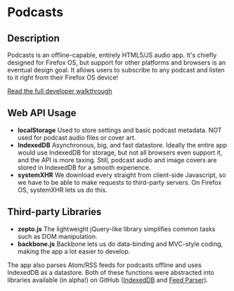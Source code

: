 # Podcasts #

## Description ##

Podcasts is an offline-capable, entirely HTML5/JS audio app. It's chiefly designed for Firefox OS, but support for other platforms and browsers is an eventual design goal. It allows users to subscribe to any podcast and listen to it right from their Firefox OS device!

[Read the full developer walkthrough](https://github.com/mozilla/high-fidelity/blob/master/making-of.md)

## Web API Usage ##

 * **localStorage**
   Used to store settings and basic podcast metadata. NOT used for podcast audio files or cover art.
 * **IndexedDB**
   Asynchronous, big, and fast datastore. Ideally the entire app would use IndexedDB for storage, but not all browsers even support it, and the API is more taxing. Still, podcast audio and image covers are stored in IndexedDB for a smooth experience.
 * **systemXHR**
   We download every straight from client-side Javascript, so we have to be able to make requests to third-party servers. On Firefox OS, systemXHR lets us do this.

## Third-party Libraries ##

 * **zepto.js**
   The lightweight jQuery-like library simplifies common tasks such as DOM manipulation.
 * **backbone.js**
   Backbone lets us do data-binding and MVC-style coding, making the app a lot easier to develop.

The app also parses Atom/RSS feeds for podcasts offline and uses IndexedDB as a datastore. Both of these functions were abstracted into libraries available (in alpha!) on GitHub ([IndexedDB](https://github.com/tofumatt/localForage) and [Feed Parser](https://github.com/mozilla/hungry-js)).
